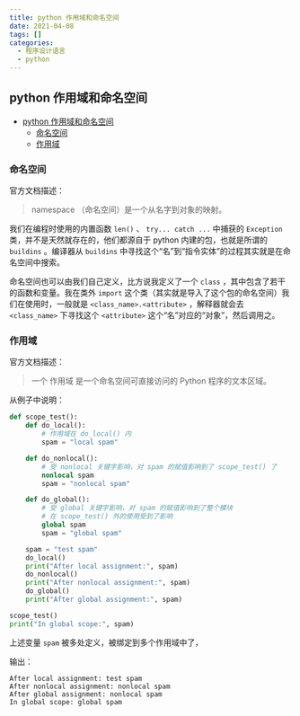 ```yaml
---
title: python 作用域和命名空间
date: 2021-04-08
tags: []
categories:
  - 程序设计语言
  - python
---
```


## python 作用域和命名空间

- [python 作用域和命名空间](#python-作用域和命名空间)
  - [命名空间](#命名空间)
  - [作用域](#作用域)

### 命名空间

官方文档描述：

> namespace （命名空间）是一个从名字到对象的映射。

我们在编程时使用的内置函数 `len()` 、 `try... catch ...` 中捕获的 `Exception` 类，并不是天然就存在的，他们都源自于 python 内建的包，也就是所谓的 `buildins` 。编译器从 `buildins` 中寻找这个“名”到“指令实体”的过程其实就是在命名空间中搜索。

命名空间也可以由我们自己定义，比方说我定义了一个 `class` ，其中包含了若干的函数和变量。我在类外 `import` 这个类（其实就是导入了这个包的命名空间）我们在使用时，一般就是 `<class_name>.<attribute>` ，解释器就会去 `<class_name>` 下寻找这个 `<attribute>` 这个“名”对应的“对象”，然后调用之。

### 作用域

官方文档描述：

> 一个 作用域 是一个命名空间可直接访问的 Python 程序的文本区域。

从例子中说明：

```Python
def scope_test():
    def do_local():
        # 作用域在 do_local() 内
        spam = "local spam"

    def do_nonlocal():
        # 受 nonlocal 关键字影响，对 spam 的赋值影响到了 scope_test() 了
        nonlocal spam
        spam = "nonlocal spam"

    def do_global():
        # 受 global 关键字影响，对 spam 的赋值影响到了整个模块
        # 在 scope_test() 外的使用受到了影响
        global spam
        spam = "global spam"

    spam = "test spam"
    do_local()
    print("After local assignment:", spam)
    do_nonlocal()
    print("After nonlocal assignment:", spam)
    do_global()
    print("After global assignment:", spam)

scope_test()
print("In global scope:", spam)
```

上述变量 `spam` 被多处定义，被绑定到多个作用域中了，

输出：

```code
After local assignment: test spam
After nonlocal assignment: nonlocal spam
After global assignment: nonlocal spam
In global scope: global spam
```
